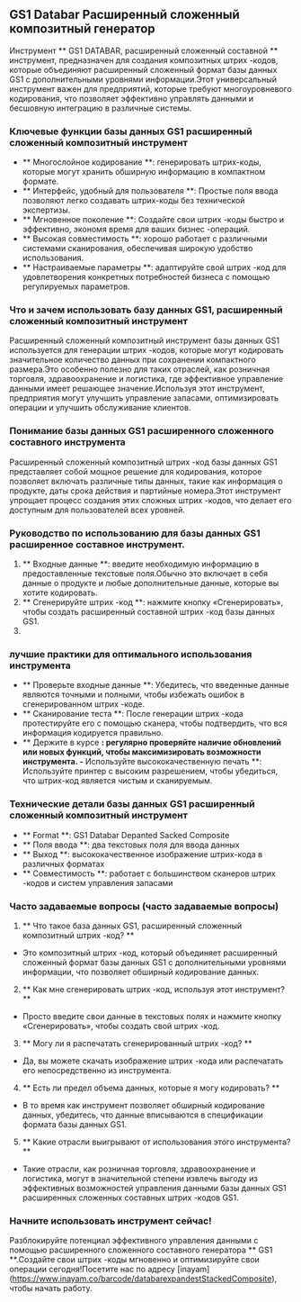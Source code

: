 ## GS1 Databar Расширенный сложенный композитный генератор

Инструмент ** GS1 DATABAR, расширенный сложенный составной ** инструмент, предназначен для создания композитных штрих -кодов, которые объединяют расширенный сложенный формат базы данных GS1 с дополнительными уровнями информации.Этот универсальный инструмент важен для предприятий, которые требуют многоуровневого кодирования, что позволяет эффективно управлять данными и бесшовную интеграцию в различные системы.

### Ключевые функции базы данных GS1 расширенный сложенный композитный инструмент

- ** Многослойное кодирование **: генерировать штрих-коды, которые могут хранить обширную информацию в компактном формате.
- ** Интерфейс, удобный для пользователя **: Простые поля ввода позволяют легко создавать штрих-коды без технической экспертизы.
- ** Мгновенное поколение **: Создайте свои штрих -коды быстро и эффективно, экономя время для ваших бизнес -операций.
- ** Высокая совместимость **: хорошо работает с различными системами сканирования, обеспечивая широкую удобство использования.
- ** Настраиваемые параметры **: адаптируйте свой штрих -код для удовлетворения конкретных потребностей бизнеса с помощью регулируемых параметров.

### Что и зачем использовать базу данных GS1, расширенный сложенный композитный инструмент

Расширенный сложенный композитный инструмент базы данных GS1 используется для генерации штрих -кодов, которые могут кодировать значительное количество данных при сохранении компактного размера.Это особенно полезно для таких отраслей, как розничная торговля, здравоохранение и логистика, где эффективное управление данными имеет решающее значение.Используя этот инструмент, предприятия могут улучшить управление запасами, оптимизировать операции и улучшить обслуживание клиентов.

### Понимание базы данных GS1 расширенного сложенного составного инструмента

Расширенный сложенный композитный штрих -код базы данных GS1 представляет собой мощное решение для кодирования, которое позволяет включать различные типы данных, такие как информация о продукте, даты срока действия и партийные номера.Этот инструмент упрощает процесс создания этих сложных штрих -кодов, что делает его доступным для пользователей всех уровней.

### Руководство по использованию для базы данных GS1 расширенное составное инструмент.

1. ** Входные данные **: введите необходимую информацию в предоставленные текстовые поля.Обычно это включает в себя данные о продукте и любые дополнительные данные, которые вы хотите кодировать.
2. ** Сгенерируйте штрих -код **: нажмите кнопку «Сгенерировать», чтобы создать расширенный составной штрих -код базы данных GS1.
3.

### лучшие практики для оптимального использования инструмента

- ** Проверьте входные данные **: Убедитесь, что введенные данные являются точными и полными, чтобы избежать ошибок в сгенерированном штрих -коде.
- ** Сканирование теста **: После генерации штрих -кода протестируйте его с помощью сканера, чтобы подтвердить, что вся информация кодируется правильно.
- ** Держите в курсе **: регулярно проверяйте наличие обновлений или новых функций, чтобы максимизировать возможности инструмента.
-** Используйте высококачественную печать **: Используйте принтер с высоким разрешением, чтобы убедиться, что штрих-код является чистым и сканируемым.

### Технические детали базы данных GS1 расширенный сложенный композитный инструмент

- ** Format **: GS1 Databar Depanted Sacked Composite
- ** Поля ввода **: два текстовых поля для ввода данных
- ** Выход **: высококачественное изображение штрих-кода в различных форматах
- ** Совместимость **: работает с большинством сканеров штрих -кодов и систем управления запасами

### Часто задаваемые вопросы (часто задаваемые вопросы)

1. ** Что такое база данных GS1, расширенный сложенный композитный штрих -код? **
- Это композитный штрих -код, который объединяет расширенный сложенный формат базы данных GS1 с дополнительными уровнями информации, что позволяет обширный кодирование данных.

2. ** Как мне сгенерировать штрих -код, используя этот инструмент? **
- Просто введите свои данные в текстовых полях и нажмите кнопку «Сгенерировать», чтобы создать свой штрих -код.

3. ** Могу ли я распечатать сгенерированный штрих -код? **
- Да, вы можете скачать изображение штрих -кода или распечатать его непосредственно из инструмента.

4. ** Есть ли предел объема данных, которые я могу кодировать? **
- В то время как инструмент позволяет обширный кодирование данных, убедитесь, что данные вписываются в спецификации формата базы данных GS1.

5. ** Какие отрасли выигрывают от использования этого инструмента? **
- Такие отрасли, как розничная торговля, здравоохранение и логистика, могут в значительной степени извлечь выгоду из эффективных возможностей управления данными базы данных GS1 расширенных сложенных составных штрих -кодов GS1.

### Начните использовать инструмент сейчас!

Разблокируйте потенциал эффективного управления данными с помощью расширенного сложенного составного генератора ** GS1 **.Создайте свои штрих -коды мгновенно и оптимизируйте свои операции сегодня!Посетите нас по адресу [inayam] (https://www.inayam.co/barcode/databarexpandestStackedComposite), чтобы начать работу.
